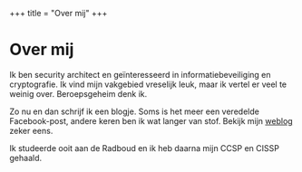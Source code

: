 +++
title = "Over mij"
+++

# Over mij

Ik ben security architect en geïnteresseerd in informatiebeveiliging en cryptografie. Ik vind mijn vakgebied vreselijk
leuk, maar ik vertel er veel te weinig over. Beroepsgeheim denk ik. 

Zo nu en dan schrijf ik een blogje. Soms is het meer een veredelde Facebook-post, andere keren ben ik wat langer van stof. Bekijk mijn [weblog](/blog) zeker eens.

Ik studeerde ooit aan de Radboud en ik heb daarna mijn CCSP en CISSP gehaald.
